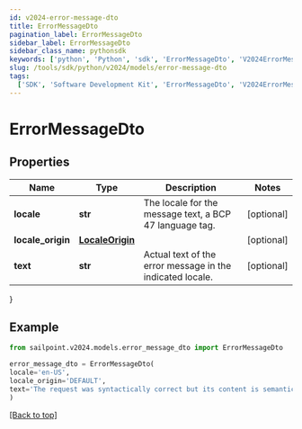 ```yaml
---
id: v2024-error-message-dto
title: ErrorMessageDto
pagination_label: ErrorMessageDto
sidebar_label: ErrorMessageDto
sidebar_class_name: pythonsdk
keywords: ['python', 'Python', 'sdk', 'ErrorMessageDto', 'V2024ErrorMessageDto']
slug: /tools/sdk/python/v2024/models/error-message-dto
tags:
  ['SDK', 'Software Development Kit', 'ErrorMessageDto', 'V2024ErrorMessageDto']
---
```


# ErrorMessageDto

## Properties

| Name | Type | Description | Notes |
| --- | --- | --- | --- |
| **locale** | **str** | The locale for the message text, a BCP 47 language tag. | [optional] |
| **locale_origin** | [**LocaleOrigin**](locale-origin) |  | [optional] |
| **text** | **str** | Actual text of the error message in the indicated locale. | [optional] |

}

## Example

```python
from sailpoint.v2024.models.error_message_dto import ErrorMessageDto

error_message_dto = ErrorMessageDto(
locale='en-US',
locale_origin='DEFAULT',
text='The request was syntactically correct but its content is semantically invalid.'
)

```

[[Back to top]](#)
